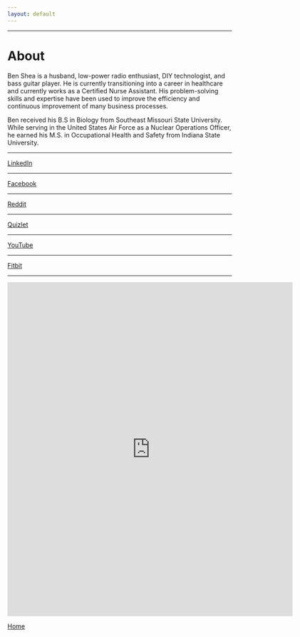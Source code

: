 ```yaml
---
layout: default
---
```


* * *

# About

Ben Shea is a husband, low-power radio enthusiast, DIY technologist, and bass guitar player. He is currently transitioning into a career in healthcare and currently works as a Certified Nurse Assistant. His problem-solving skills and expertise have been used to improve the efficiency and continuous improvement of many business processes.

Ben received his B.S in Biology from Southeast Missouri State University. While serving in the United States Air Force as a Nuclear Operations Officer, he earned his M.S. in Occupational Health and Safety from Indiana State University.

* * *
<a href="https://www.linkedin.com/in/sheabenjamin/">LinkedIn</a>
* * *
<a href="https://www.facebook.com/shea.benjamin">Facebook</a>
* * *
<a href="https://www.reddit.com/user/pixel_shea">Reddit</a>
* * *
<a href="https://quizlet.com/brshea1">Quizlet</a>
* * * 
<a href="https://www.youtube.com/channel/UCg7i0wrJpWJWizZFIIyFwvA/featured?view_as=subscriber">YouTube</a>
* * *
<a href="www.fitbit.com/user/7H43C8">Fitbit</a>
* * *

<iframe src="https://docs.google.com/forms/d/e/1FAIpQLSd_1X8BaJMjxVS1QAj9TQjA1W37xWAqt3cFwXvpeNsYuhRoBg/viewform?embedded=true" width="640" height="750" frameborder="0" marginheight="0" marginwidth="0">Loading...</iframe>

[Home](./)
